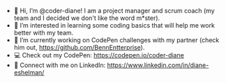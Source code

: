 - 👋 Hi, I’m @coder-diane! I am a project manager and scrum coach (my team and I decided we don't like the word m*ster).
- 👀 I’m interested in learning some coding basics that will help me work better with my team.
- 🌱 I’m currently working on CodePen challenges with my partner (check him out, https://github.com/BennEntterprise).
- 💻 Check out my CodePen: https://codepen.io/coder-diane
- 📨 Connect with me on LinkedIn: https://www.linkedin.com/in/diane-eshelman/

<!---
coder-diane/coder-diane is a ✨ special ✨ repository because its `README.md` (this file) appears on your GitHub profile.
You can click the Preview link to take a look at your changes.
--->
